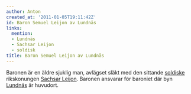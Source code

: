```yaml
---
author: Anton
created_at: '2011-01-05T19:11:42Z'
id: Baron Semuel Leijon av Lundnäs
links:
  mention:
  - Lundnäs
  - Sachsar Leijon
  - soldisk
title: Baron Semuel Leijon av Lundnäs
---
```


Baronen är en äldre sjuklig man, avlägset släkt med den sittande [soldiske] rikskonungen [Sachsar
Leijon]. Baronen ansvarar för baroniet där byn [Lundnäs] är huvudort.

  [soldiske]: soldisk
  [Sachsar Leijon]: Sachsar_Leijon
  [Lundnäs]: Lundnäs
